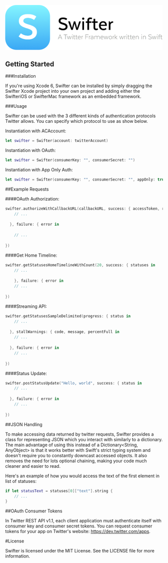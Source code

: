 <p align="center" >
  <img src="swifter_logo.png" alt="Swifter" title="Swifter" width="563">
</p>

## Getting Started

###Installation

If you're using Xcode 6, Swifter can be installed by simply dragging the Swifter Xcode project into your own project and adding either the SwifteriOS or SwifterMac framework as an embedded framework.

###Usage

Swifter can be used with the 3 different kinds of authentication protocols Twitter allows. You can specify which protocol to use as show below.

Instantiation with ACAccount:

```swift
let swifter = Swifter(account: twitterAccount)
```

Instantiation with OAuth:

```swift
let swifter = Swifter(consumerKey: "", consumerSecret: "")
```

Instantiation with App Only Auth:

```swift
let swifter = Swifter(consumerKey: "", consumerSecret: "", appOnly: true)
```

##Example Requests

####OAuth Authorization:

```swift
swifter.authorizeWithCallbackURL(callbackURL, success: { accessToken, response in
	// ...

  }, failure: { error in

	// ...

})
```

####Get Home Timeline:

```swift
swifter.getStatusesHomeTimelineWithCount(20, success: { statuses in
	// ...

	}, failure: { error in
    // ...

})
```

####Streaming API:

```swift
swifter.getStatusesSampleDelimited(progress: { status in
	// ...

  }, stallWarnings: { code, message, percentFull in
    // ...

  }, failure: { error in
    // ...

})
```

####Status Update:

```swift
swifter.postStatusUpdate("Hello, world", success: { status in
    // ...

  }, failure: { error in
    // ...

})
```

##JSON Handling

To make accessing data returned by twitter requests, Swifter provides a class for representing JSON which you interact with similarly to a dictionary. The main advantage of using this instead of a Dictionary<String, AnyObject> is that it works better with Swift's strict typing system and doesn't require you to constantly downcast accessed objects. It also removes the need for lots optional chaining, making your code much cleaner and easier to read.

Here's an example of how you would access the text of the first element in list of statuses:

```swift
if let statusText = statuses[0]["text"].string {
    // ...
}
```

##OAuth Consumer Tokens

In Twitter REST API v1.1, each client application must authenticate itself with consumer key and consumer secret tokens. You can request consumer tokens for your app on Twitter's website: https://dev.twitter.com/apps.

#License

Swifter is licensed under the MIT License. See the LICENSE file for more information.
